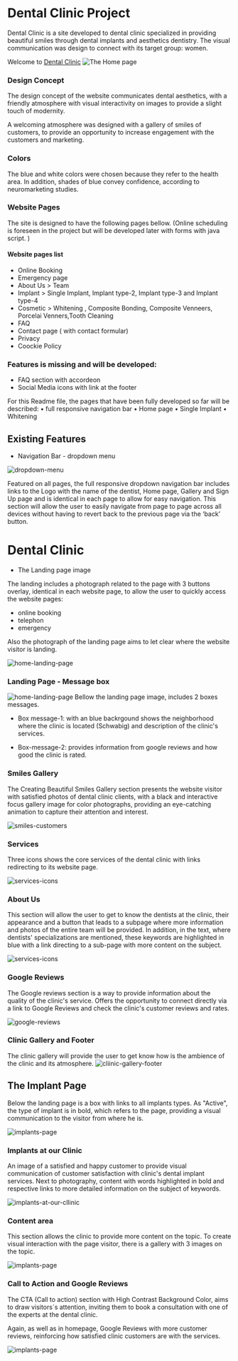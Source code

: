 # Dental Clinic Project

Dental Clinic is a site developed to dental clinic specialized in providing beautiful smiles through  dental implants and aesthetics dentistry. The visual communication was design to connect with its target group: women.

Welcome to [Dental Clinic](https://8000-cintiamar-dentalclinic-8kldm1vidak.ws-eu67.gitpod.io/)
![The Home page](assets/images/readme-images/dental-clinic-website.png)

### Design Concept
The  design concept of the website communicates dental aesthetics, with a  friendly atmosphere with visual interactivity on images to provide a slight touch of modernity.

A welcoming atmosphere was designed with a gallery of smiles of customers, to provide an opportunity to increase engagement with the customers and marketing.

### Colors
The blue and white colors were chosen because they refer to the health area. In addition, shades of blue convey confidence, according to neuromarketing studies.

### Website Pages
The site is designed to have the following pages bellow.
(Online scheduling is foreseen in the project but will be developed later with forms with java script. )

#### Website pages list

* Online Booking
* Emergency page
* About Us > Team 
* Implant > Single Implant, Implant type-2, Implant type-3 and Implant type-4
* Cosmetic > Whitening , Composite Bonding, Composite Venneers, Porcelai Venners,Tooth Cleaning
* FAQ
* Contact page ( with contact formular)
* Privacy
* Coockie Policy


### Features is missing and will be developed:
* FAQ section with accordeon
* Social Media icons with link at the footer
   
   

For this Readme file, the pages that have been fully developed so far will be described:
    • full responsive navigation bar
    • Home page
    • Single Implant
    • Whitening

## Existing Features
* Navigation Bar - dropdown menu

![dropdown-menu](assets/images/readme-images/dropdown-menu.webp)


Featured on all  pages, the full responsive dropdown navigation bar includes links to the Logo with the name of the dentist, Home page, Gallery and Sign Up page and is identical in each page to allow for easy navigation.
This section will allow the user to easily navigate from page to page across all devices without having to revert back to the previous page via the ‘back’ button.
# Dental Clinic
* The Landing page image 

The landing includes a photograph  related to the page  with 3 buttons overlay, identical in each website page, to allow the user to quickly access the  website pages:
* online booking
* telephon
* emergency

Also the photograph of the landing page aims to let clear where the website visitor is landing.

![home-landing-page](assets/images/readme-images/home-page.webp)

### Landing Page - Message box
![home-landing-page](assets/images/readme-images/home-welcome-box.png)
Bellow the landing page image, includes 2 boxes messages.
* Box message-1: with an blue backrgound  shows the neighborhood where the clinic is located (Schwabig) and description of the clinic's services.

* Box-message-2: provides information from google reviews and how good the clinic is rated.

### Smiles Gallery
The Creating Beautiful Smiles Gallery section presents the website visitor with satisfied photos of dental clinic clients, with a black and interactive focus gallery image for color photographs, providing an eye-catching animation to capture their attention and interest.

![smiles-customers](assets/images/readme-images/smiles-gallery.png)

### Services 
Three icons shows the core services of the dental clinic with links redirecting to its website page.

![services-icons](assets/images/readme-images/services-box.png)

### About Us
This section will allow the user to get to know the dentists at the clinic, their appearance and a button that leads to a subpage where more information and photos of the entire team will be provided.
In addition, in the text, where dentists' specializations are mentioned, these keywords are highlighted in blue with a link directing to a sub-page with more content on the subject.

![services-icons](assets/images/readme-images/about.png)

### Google Reviews
The Google reviews section is a way to provide information about the quality of the clinic's service.
Offers the opportunity to connect directly via a link to Google Reviews and check the clinic's customer reviews and rates.

![google-reviews](assets/images/readme-images/google-reviews.png)

### Clinic Gallery and Footer
The  clinic gallery will provide the user to get know  how is the ambience of the clinic and its atmosphere.
![cliinic-gallery-footer](assets/images/readme-images/clinic-gallery.png)

## The Implant Page
Below the landing page is a box with links to all  implants types.
As "Active", the type of implant is in bold, which refers to the page, providing a visual communication to the visitor from where he is.

![implants-page](assets/images/readme-images/implant-page/implants-page.webp)

### Implants at our Clinic
An image of a satisfied and happy customer to provide visual communication of customer satisfaction with clinic's dental implant services. Next to photography, content with words highlighted in bold and respective links to more detailed information on the subject of keywords.

![implants-at-our-cllinic](assets/images/readme-images/implant-page/implant-our-clinic.png)

### Content area 
This section allows the clinic to provide more content on the topic. To create visual interaction with the page visitor, there is a gallery with 3 images on the topic.

![implants-page](assets/images/readme-images/implant-page/content-box.png)

### Call to Action and Google Reviews 
The CTA (Call to action) section with High Contrast Background Color, aims to draw visitors´s attention, inviting them to book a consultation with one of the experts at the dental clinic.

Again, as well as in homepage, Google Reviews with more customer reviews, reinforcing how satisfied clinic customers are with the services.

![implants-page](assets/images/readme-images/implant-page/content-box.png)